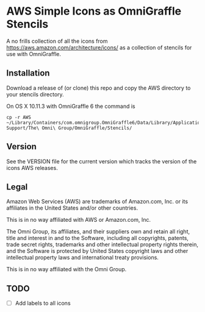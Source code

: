 # AWS Simple Icons as OmniGraffle Stencils

A no frills collection of all the icons from https://aws.amazon.com/architecture/icons/ as a collection of stencils for use with OmniGraffle.

## Installation

Download a release of (or clone) this repo and copy the AWS directory to your stencils directory.

On OS X 10.11.3 with OmniGraffle 6 the command is

```
cp -r AWS ~/Library/Containers/com.omnigroup.OmniGraffle6/Data/Library/Application\ Support/The\ Omni\ Group/OmniGraffle/Stencils/
```

## Version

See the VERSION file for the current version which tracks the version of the icons AWS releases.

## Legal

Amazon Web Services (AWS) are trademarks of Amazon.com, Inc. or its affiliates in the United States and/or other countries. 

This is in no way affiliated with AWS or Amazon.com, Inc.

The Omni Group, its affiliates, and their suppliers own and retain all right, title and interest in and to the Software, including all copyrights, patents, trade secret rights, trademarks and other intellectual property rights therein, and the Software is protected by United States copyright laws and other intellectual property laws and international treaty provisions.

This is in no way affiliated with the Omni Group.


## TODO

- [ ] Add labels to all icons
